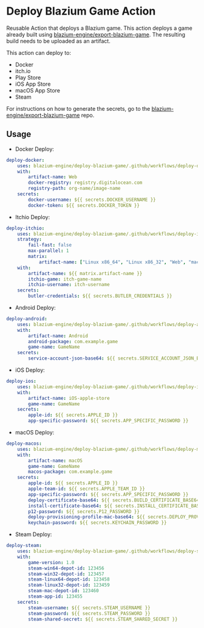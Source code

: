 # Deploy Blazium Game Action

Reusable Action that deploys a Blazium game. This action deploys a game already built using [blazium-engine/export-blazium-game](https://github.com/blazium-engine/export-blazium-game). The resulting build needs to be uploaded as an artifact.

This action can deploy to:
- Docker
- itch.io
- Play Store
- iOS App Store
- macOS App Store
- Steam

For instructions on how to generate the secrets, go to the [blazium-engine/export-blazium-game](https://github.com/blazium-engine/export-blazium-game) repo.

## Usage

- Docker Deploy:

```yml
deploy-docker:
    uses: blazium-engine/deploy-blazium-game/.github/workflows/deploy-docker.yml@master
    with:
        artifact-name: Web
        docker-registry: registry.digitalocean.com
        registry-path: org-name/image-name
    secrets:
        docker-username: ${{ secrets.DOCKER_USERNAME }}
        docker-token: ${{ secrets.DOCKER_TOKEN }}
```

- Itchio Deploy:

```yml
deploy-itchio:
    uses: blazium-engine/deploy-blazium-game/.github/workflows/deploy-itchio.yml@master
    strategy:
        fail-fast: false
        max-parallel: 1
        matrix:
            artifact-name: ["Linux x86_64", "Linux x86_32", "Web", "macOS", "Windows Desktop x86_64", "Windows Desktop x86_32", "Windows Desktop arm64"]
    with:
        artifact-name: ${{ matrix.artifact-name }}
        itchio-game: itch-game-name
        itchio-username: itch-username
    secrets:
        butler-credentials: ${{ secrets.BUTLER_CREDENTIALS }}
```

- Android Deploy:

```yml
deploy-android:
    uses: blazium-engine/deploy-blazium-game/.github/workflows/deploy-android.yml@master
    with:
        artifact-name: Android
        android-package: com.example.game
        game-name: GameName
    secrets:
        service-account-json-base64: ${{ secrets.SERVICE_ACCOUNT_JSON_BASE64 }}
```

- iOS Deploy:

```yml
deploy-ios:
    uses: blazium-engine/deploy-blazium-game/.github/workflows/deploy-ios.yml@master
    with:
        artifact-name: iOS-apple-store
        game-name: GameName
    secrets:
        apple-id: ${{ secrets.APPLE_ID }}
        app-specific-password: ${{ secrets.APP_SPECIFIC_PASSWORD }}
```

- macOS Deploy:

```yml
deploy-macos:
    uses: blazium-engine/deploy-blazium-game/.github/workflows/deploy-macos.yml@master
    with:
        artifact-name: macOS
        game-name: GameName
        macos-package: com.example.game
    secrets:
        apple-id: ${{ secrets.APPLE_ID }}
        apple-team-id: ${{ secrets.APPLE_TEAM_ID }}
        app-specific-password: ${{ secrets.APP_SPECIFIC_PASSWORD }}
        deploy-certificate-base64: ${{ secrets.BUILD_CERTIFICATE_BASE64 }}
        install-certificate-base64: ${{ secrets.INSTALL_CERTIFICATE_BASE64 }}
        p12-password: ${{ secrets.P12_PASSWORD }}
        deploy-provisioning-profile-mac-base64: ${{ secrets.DEPLOY_PROVISION_PROFILE_MAC_BASE64 }}
        keychain-password: ${{ secrets.KEYCHAIN_PASSWORD }}
```

- Steam Deploy:

```yml
deploy-steam:
    uses: blazium-engine/deploy-blazium-game/.github/workflows/deploy-steam.yml@master
    with:
        game-version: 1.0
        steam-win64-depot-id: 123456
        steam-win32-depot-id: 123457
        steam-linux64-depot-id: 123458
        steam-linux32-depot-id: 123459
        steam-mac-depot-id: 123460
        steam-app-id: 123455
    secrets:
        steam-username: ${{ secrets.STEAM_USERNAME }}
        steam-password: ${{ secrets.STEAM_PASSWORD }}
        steam-shared-secret: ${{ secrets.STEAM_SHARED_SECRET }}
```
